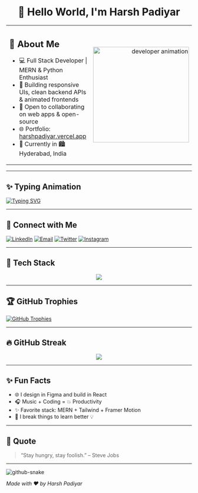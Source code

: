<h1 align="center">👋 Hello World, I'm Harsh Padiyar</h1>

<table>
  <tr>
    <td width="75%">
      <h2>🚀 About Me</h2>

- 💻 Full Stack Developer | MERN & Python Enthusiast  
- 🎯 Building responsive UIs, clean backend APIs & animated frontends  
- 🤝 Open to collaborating on web apps & open-source  
- 🌐 Portfolio: [harshpadiyar.vercel.app](https://harshpadiyar.vercel.app)  
- 📍 Currently in 🏙️ Hyderabad, India  

</td>
<td align="right">
  <img src="https://cdn.dribbble.com/users/1162077/screenshots/3848914/programmer.gif" width="260" alt="developer animation">
</td>
  </tr>
</table>

---

## ✨ Typing Animation

[![Typing SVG](https://readme-typing-svg.herokuapp.com?font=Fira+Code&size=24&duration=4000&pause=1000&color=4A90E2&center=true&vCenter=true&width=600&lines=Hi%2C+I'm+Harsh+Padiyar;Full+Stack+Developer;React+%7C+Node+%7C+MongoDB)](https://git.io/typing-svg)

---

## 🔗 Connect with Me

[![LinkedIn](https://img.shields.io/badge/-LinkedIn-0A66C2?style=flat&logo=linkedin&logoColor=white)](https://www.linkedin.com/in/harsh-padiyar-b6ba46308)
[![Email](https://img.shields.io/badge/-Gmail-D14836?style=flat&logo=gmail&logoColor=white)](mailto:harshpadiyar10588@gmail.com)
[![Twitter](https://img.shields.io/badge/-Twitter-1DA1F2?style=flat&logo=twitter&logoColor=white)](https://x.com/HarshPadiyar4)
[![Instagram](https://img.shields.io/badge/-Instagram-E4405F?style=flat&logo=instagram&logoColor=white)](https://www.instagram.com/harsh_padiyar28)

---

## 🧠 Tech Stack

<p align="center">
  <img src="https://skillicons.dev/icons?i=html,css,js,react,nodejs,express,mongodb,mysql,python,bootstrap,tailwind,figma,git,github" />
</p>

---

## 🏆 GitHub Trophies

[![GitHub Trophies](https://github-profile-trophy.vercel.app/?username=H4rryC0d3&theme=onedark&margin-w=10&row=2&column=4)](https://github.com/H4rryC0d3)

---

## 🔥 GitHub Streak

<p align="center">
  <img src="https://github-readme-streak-stats.herokuapp.com?user=H4rryC0d3&theme=radical&hide_border=true" />
</p>

---

## ✨ Fun Facts

- 🌐 I design in Figma and build in React  
- 🎧 Music + Coding = 💥 Productivity  
- ✨ Favorite stack: MERN + Tailwind + Framer Motion  
- 🧩 I break things to learn better 💡

---

## 🌟 Quote

> “Stay hungry, stay foolish.” – Steve Jobs

---



<picture>
  <source media="(prefers-color-scheme: dark)" srcset="https://raw.githubusercontent.com/tobiasmeyhoefer/tobiasmeyhoefer/output/github-snake-dark.svg" />
  <source media="(prefers-color-scheme: light)" srcset="https://raw.githubusercontent.com/tobiasmeyhoefer/tobiasmeyhoefer/output/github-snake.svg" />
  <img alt="github-snake" src="https://raw.githubusercontent.com/tobiasmeyhoefer/tobiasmeyhoefer/output/github-snake.svg" />
</picture>

*Made with ❤️ by Harsh Padiyar*
